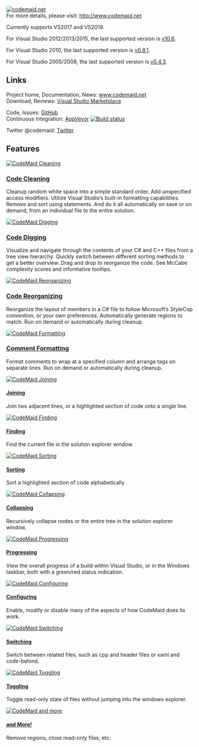 <link href="http://www.codemaid.net/wp-content/uploads/external/ProjectDescription.css" rel="stylesheet"></link>
 
<div id="mainFeatures"><a title="codemaid.net" href="http://www.codemaid.net" target="_blank"><img src="http://www.codemaid.net/wp-content/uploads/2019/11/about.png" alt="codemaid.net" /></a></div>
<div>For more details, please visit: <a title="codemaid.net" href="http://www.codemaid.net" target="_blank"> http://www.codemaid.net</a></div>
<p>Currently supports VS2017 and VS2019.</p>
<p>For Visual Studio 2012/2013/2015, the last supported version is <a href="https://github.com/codecadwallader/codemaid/releases/download/v10.6/CodeMaid.v10.6.144.vsix" target="_blank"> v10.6</a>.</p>
<p>For Visual Studio 2010, the last supported version is <a href="https://github.com/codecadwallader/codemaid/releases/download/v0.8.1/CodeMaid_v0.8.1.vsix" target="_blank"> v0.8.1</a>.</p>
<p>For Visual Studio 2005/2008, the last supported version is <a href="https://github.com/codecadwallader/codemaid/releases/download/v0.4.3/CodeMaid_v0.4.3.msi" target="_blank"> v0.4.3</a>.</p>
<h2>Links</h2>
Project home, Documentation, News: <a title="codemaid.net" href="http://www.codemaid.net" target="_blank">www.codemaid.net</a> <br />
Download, Reviews: <a title="Visual Studio Marketplace" href="https://marketplace.visualstudio.com/items?itemName=SteveCadwallader.CodeMaid" target="_blank">Visual Studio Marketplace</a> <br />

Code, Issues: <a title="GitHub" href="https://github.com/codecadwallader/codemaid" target="_blank">GitHub</a> <br />
Continuous Integration: <a title="AppVeyor" href="https://ci.appveyor.com/project/codecadwallader/codemaid" target="_blank">AppVeyor</a>
[![Build status](https://ci.appveyor.com/api/projects/status/adpt8279h212ceiv)](https://ci.appveyor.com/project/codecadwallader/codemaid) <br />

Twitter @codemaid: <a title="Twitter" href="https://twitter.com/codemaid/" target="_blank">Twitter</a> <br />
<h2>Features</h2>
<div id="mainFeatures">
    <div id="codeClean">
        <a href="http://www.codemaid.net/documentation/#cleaning" target="_blank"><img src="http://www.codemaid.net/wp-content/themes/codemaid/images/code-cleaning_thumb.png" alt="CodeMaid Cleaning" /></a>
        <div class="mainFeature">
            <h3><a href="http://www.codemaid.net/documentation/#cleaning" target="_blank">Code Cleaning</a></h3>
            <p>Cleanup random white space into a simple standard order. Add unspecified access modifiers. Utilize Visual Studio&rsquo;s built-in formatting capabilities. Remove and sort using statements. And do it all automatically on save or on demand, from an individual  file to the entire solution.</p>
        </div>
    </div>
    <div id="codeDig">
        <a href="http://www.codemaid.net/documentation/#digging" target="_blank"><img src="http://www.codemaid.net/wp-content/themes/codemaid/images/code-digging_thumb.png" alt="CodeMaid Digging" /></a>
        <div class="mainFeature">
            <h3><a href="http://www.codemaid.net/documentation/#digging" target="_blank">Code Digging</a></h3>
            <p>Visualize and navigate through the contents of your C# and C++ files from a tree view hierarchy. Quickly switch between different sorting methods to get a better overview. Drag and drop to reorganize the code. See McCabe complexity scores and informative  tooltips.</p>
        </div>
    </div>
    <div id="codeReorg">
        <a href="http://www.codemaid.net/documentation/#reorganizing" target="_blank"><img src="http://www.codemaid.net/wp-content/themes/codemaid/images/code-reorganizing_thumb.png" alt="CodeMaid Reorganizing" /></a>
        <div class="mainFeature">
            <h3><a href="http://www.codemaid.net/documentation/#reorganizing" target="_blank">Code Reorganizing</a></h3>
            <p>Reorganize the layout of members in a C# file to follow Microsoft’s StyleCop convention, or your own preferences. Automatically generate regions to match. Run on demand or automatically during cleanup.</p>
        </div>
    </div>
    <div id="codeFormat">
        <a href="http://www.codemaid.net/documentation/#formatting" target="_blank"><img src="http://www.codemaid.net/wp-content/themes/codemaid/images/code-formatting_thumb.png" alt="CodeMaid Formatting" /></a>
        <div class="mainFeature">
            <h3><a href="http://www.codemaid.net/documentation/#formatting" target="_blank">Comment Formatting</a></h3>
            <p>Format comments to wrap at a specified column and arrange tags on separate lines. Run on demand or automatically during cleanup.</p>
        </div>
    </div>
</div>
<div id="subFeatures">
    <div class="subFeatureSet">
        <div class="subFeature">
            <a href="http://www.codemaid.net/documentation/#joining" target="_blank"><img src="http://www.codemaid.net/wp-content/themes/codemaid/images/code-joining_thumb.png" alt="CodeMaid Joining" /></a>
            <div class="subFeatureText">
                <h4><a href="http://www.codemaid.net/documentation/#joining" target="_blank">Joining</a></h4>
                <p>Join two adjacent lines, or a highlighted section of code onto a single line.</p>
            </div>
        </div>
        <div class="subFeature">
            <a href="http://www.codemaid.net/documentation/#finding" target="_blank"><img src="http://www.codemaid.net/wp-content/themes/codemaid/images/code-finding_thumb.png" alt="CodeMaid Finding" /></a>
            <div class="subFeatureText">
                <h4><a href="http://www.codemaid.net/documentation/#finding" target="_blank">Finding</a></h4>
                <p>Find the current file in the solution explorer window.</p>
            </div>
        </div>
    </div>
    <div class="subFeatureSet">
        <div class="subFeature">
            <a href="http://www.codemaid.net/documentation/#sorting" target="_blank"><img src="http://www.codemaid.net/wp-content/themes/codemaid/images/code-sorting_thumb.png" alt="CodeMaid Sorting" /></a>
            <div class="subFeatureText">
                <h4><a href="http://www.codemaid.net/documentation/#sorting" target="_blank">Sorting</a></h4>
                <p>Sort a highlighted section of code alphabetically.</p>
            </div>
        </div>
        <div class="subFeature">
            <a href="http://www.codemaid.net/documentation/#collapsing" target="_blank"><img src="http://www.codemaid.net/wp-content/themes/codemaid/images/code-collapsing_thumb.png" alt="CodeMaid Collapsing" /></a>
            <div class="subFeatureText">
                <h4><a href="http://www.codemaid.net/documentation/#collapsing" target="_blank">Collapsing</a></h4>
                <p>Recursively collapse nodes or the entire tree in the solution explorer window.</p>
            </div>
        </div>
    </div>
    <div class="subFeatureSet">
        <div class="subFeature">
            <a href="http://www.codemaid.net/documentation/#progressing" target="_blank"><img src="http://www.codemaid.net/wp-content/themes/codemaid/images/code-progressing_thumb.png" alt="CodeMaid Progressing" /></a>
            <div class="subFeatureText">
                <h4><a href="http://www.codemaid.net/documentation/#progressing" target="_blank">Progressing</a></h4>
                <p>View the overall progress of a build within Visual Studio, or in the Windows taskbar, both with a green/red status indication.</p>
            </div>
        </div>
        <div class="subFeature">
            <a href="http://www.codemaid.net/documentation/#configuring" target="_blank"><img src="http://www.codemaid.net/wp-content/themes/codemaid/images/code-configuring_thumb.png" alt="CodeMaid Configuring" /></a>
            <div class="subFeatureText">
                <h4><a href="http://www.codemaid.net/documentation/#configuring" target="_blank">Configuring</a></h4>
                <p>Enable, modify or disable many of the aspects of how CodeMaid does its work.</p>
            </div>
        </div>
    </div>
    <div class="subFeatureSet">
        <div class="subFeature">
            <a href="http://www.codemaid.net/documentation/#switching" target="_blank"><img src="http://www.codemaid.net/wp-content/themes/codemaid/images/code-switching_thumb.png" alt="CodeMaid Switching" /></a>
            <div class="subFeatureText">
                <h4><a href="http://www.codemaid.net/documentation/#switching" target="_blank">Switching</a></h4>
                <p>Switch between related files, such as cpp and header files or xaml and code-behind.</p>
            </div>
        </div>
        <div class="subFeature">
            <a href="http://www.codemaid.net/documentation/#toggling" target="_blank"><img src="http://www.codemaid.net/wp-content/themes/codemaid/images/code-toggling_thumb.png" alt="CodeMaid Toggling" /></a>
            <div class="subFeatureText">
                <h4><a href="http://www.codemaid.net/documentation/#toggling" target="_blank">Toggling</a></h4>
                <p>Toggle read-only state of files without jumping into the windows explorer.</p>
            </div>
        </div>
    </div>
    <div class="subFeatureSet">
        <div class="subFeature">
            <a href="http://www.codemaid.net/documentation/#andmore" target="_blank"><img src="http://www.codemaid.net/wp-content/themes/codemaid/images/code-andmore_thumb.png" alt="CodeMaid and more" /></a>
            <div class="subFeatureText">
                <h4><a href="http://www.codemaid.net/documentation/#andmore" target="_blank">and More!</a></h4>
                <p>Remove regions, close read-only files, etc.</p>
            </div>
        </div>
    </div>
    <div class="clear" />
</div>
